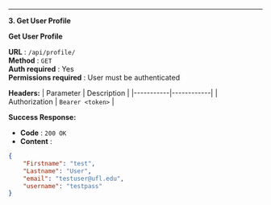 
---

**3. Get User Profile**

**Get User Profile**

**URL** : `/api/profile/`  
**Method** : `GET`  
**Auth required** :  Yes  
**Permissions required** : User must be authenticated  

**Headers:**
| Parameter | Description |
|-----------|------------|
| Authorization | `Bearer <token>` |

**Success Response:**
- **Code** : `200 OK`  
- **Content** :
```json
{
    "Firstname": "test",
    "Lastname": "User",
    "email": "testuser@ufl.edu",
    "username": "testpass"
}
